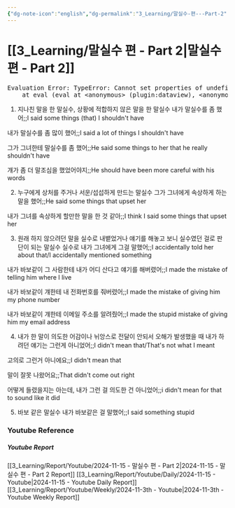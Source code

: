 ```yaml
---
{"dg-note-icon":"english","dg-permalink":"3_Learning/말실수-편---Part-2","created-date":"2024-11-15 11:57:58 pm","date":"2024-11-15","type":"youtube","tags":["youtube","english","flashcards"],"aliases":null,"youtuber":"빨모쌤","channelName":"라이브 아카데미","link":"https://www.youtube.com/watch?v=D8UmFlDYjX4","img":"https://img.youtube.com/vi/D8UmFlDYjX4/0.jpg","dg-publish":true,"permalink":"/3_Learning/말실수-편---Part-2/","dgPassFrontmatter":true,"noteIcon":"english"}
---
```


# [[3_Learning/말실수 편 - Part 2\|말실수 편 - Part 2]]


<pre class="dataview dataview-error">Evaluation Error: TypeError: Cannot set properties of undefined (setting 'innerHTML')
    at eval (eval at &lt;anonymous&gt; (plugin:dataview), &lt;anonymous&gt;:9:21)</pre>

1. 지나친 말을 한 말실수, 상황에 적합하지 않은 말을 한 말실수
내가 말실수를 좀 했어;;I said some things (that) I shouldn't have
<!--SR:!2025-01-21,42,290-->
내가 말실수를 좀 많이 했어;;I said a lot of things I shouldn't have
<!--SR:!2025-01-12,7,250-->
그가 그녀한테 말실수를 좀 했어;;He said some things to her that he really shouldn't have
<!--SR:!2025-01-22,17,250-->
걔가 좀 더 말조심을 했었어야지;;He should have been more careful with his words
<!--SR:!2025-02-05,57,310-->

2. 누구에게 상처를 주거나 서운/섭섭하게 만드는 말실수
그가 그녀에게 속상하게 하는 말을 했어;;He said some things that upset her
<!--SR:!2025-02-07,20,270-->
내가 그녀를 속상하게 할만한 말을 한 것 같아;;I think I said some things that upset her
<!--SR:!2025-01-05,26,290-->

3. 원래 하지 않으려던 말을 실수로 내뱉었거나 얘기를 해놓고 보니 실수였던 걸로 판단이 되는 말실수
실수로 내가 그녀에게 그걸 말했어;;I accidentally told her about that/I accidentally mentioned something
<!--SR:!2025-03-02,58,250-->
내가 바보같이 그 사람한테 내가 어디 산다고 얘기를 해버렸어;;I made the mistake of telling him where I live
<!--SR:!2025-04-17,98,290-->
내가 바보같이 걔한테 내 전화번호를 줘버렸어;;I made the mistake of giving him my phone number
<!--SR:!2025-01-24,41,290-->
내가 바보같이 걔한테 이메일 주소를 알려줬어;;I made the stupid mistake of giving him my email address
<!--SR:!2025-01-21,41,290-->

4. 내가 한 말이 의도한 어감이나 뉘앙스로 전달이 안되서 오해가 발생했을 때
내가 하려던 얘기는 그런게 아니었어;;I didn't mean that/That's not what I meant
<!--SR:!2025-03-02,55,250-->
고의로 그런거 아니에요;;I didn't mean that
<!--SR:!2025-01-17,37,290-->
말이 잘못 나왔어요;;That didn't come out right
<!--SR:!2025-03-30,75,290-->
어떻게 들렸을지는 아는데, 내가 그런 걸 의도한 건 아니었어;;i didn't mean for that to sound like it did
<!--SR:!2025-02-13,29,250-->

5. 바보 같은 말실수
내가 바보같은 걸 말했어;;I said something stupid
<!--SR:!2025-01-24,41,290-->










### Youtube Reference
##### Youtube Report
[[3_Learning/Report/Youtube/2024-11-15 - 말실수 편 - Part 2\|2024-11-15 - 말실수 편 - Part 2 Report]]
[[3_Learning/Report/Youtube/Daily/2024-11-15 - Youtube\|2024-11-15 - Youtube Daily Report]]
[[3_Learning/Report/Youtube/Weekly/2024-11-3th - Youtube\|2024-11-3th - Youtube Weekly Report]]

